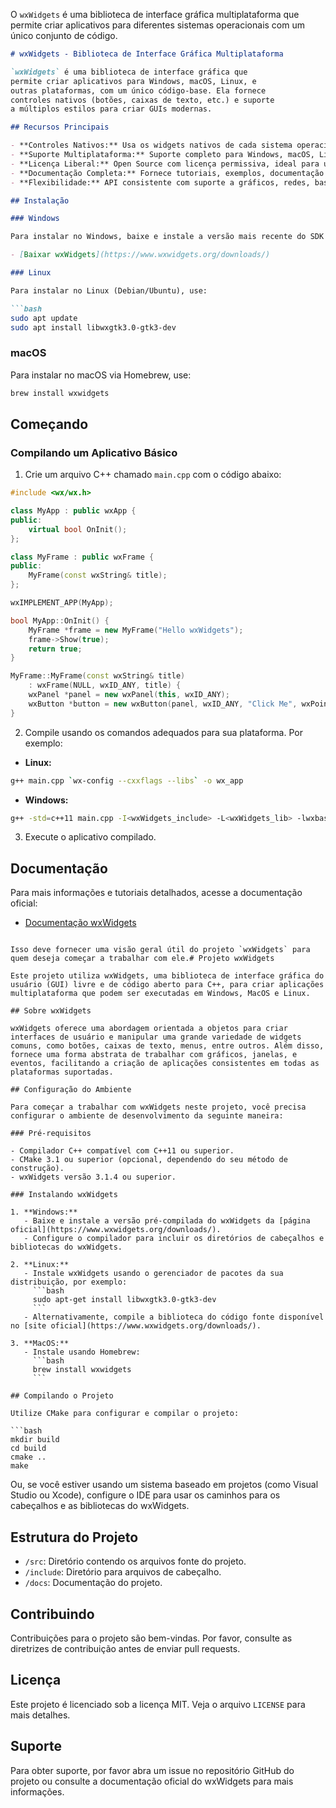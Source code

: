 O `wxWidgets` é uma biblioteca de interface gráfica
multiplataforma que permite criar aplicativos para diferentes
sistemas operacionais com um único conjunto de código.
```md
# wxWidgets - Biblioteca de Interface Gráfica Multiplataforma

`wxWidgets` é uma biblioteca de interface gráfica que
permite criar aplicativos para Windows, macOS, Linux, e
outras plataformas, com um único código-base. Ela fornece
controles nativos (botões, caixas de texto, etc.) e suporte
a múltiplos estilos para criar GUIs modernas.

## Recursos Principais

- **Controles Nativos:** Usa os widgets nativos de cada sistema operacional.
- **Suporte Multiplataforma:** Suporte completo para Windows, macOS, Linux e outros.
- **Licença Liberal:** Open Source com licença permissiva, ideal para uso comercial e acadêmico.
- **Documentação Completa:** Fornece tutoriais, exemplos, documentação de referência e mais.
- **Flexibilidade:** API consistente com suporte a gráficos, redes, bases de dados, etc.

## Instalação

### Windows

Para instalar no Windows, baixe e instale a versão mais recente do SDK no site oficial:

- [Baixar wxWidgets](https://www.wxwidgets.org/downloads/)

### Linux

Para instalar no Linux (Debian/Ubuntu), use:

```bash
sudo apt update
sudo apt install libwxgtk3.0-gtk3-dev
```

### macOS

Para instalar no macOS via Homebrew, use:

```bash
brew install wxwidgets
```

## Começando

### Compilando um Aplicativo Básico

1. Crie um arquivo C++ chamado `main.cpp` com o código abaixo:

```cpp
#include <wx/wx.h>

class MyApp : public wxApp {
public:
    virtual bool OnInit();
};

class MyFrame : public wxFrame {
public:
    MyFrame(const wxString& title);
};

wxIMPLEMENT_APP(MyApp);

bool MyApp::OnInit() {
    MyFrame *frame = new MyFrame("Hello wxWidgets");
    frame->Show(true);
    return true;
}

MyFrame::MyFrame(const wxString& title)
    : wxFrame(NULL, wxID_ANY, title) {
    wxPanel *panel = new wxPanel(this, wxID_ANY);
    wxButton *button = new wxButton(panel, wxID_ANY, "Click Me", wxPoint(20, 20));
}
```

2. Compile usando os comandos adequados para sua plataforma. Por exemplo:

- **Linux:**
```bash
g++ main.cpp `wx-config --cxxflags --libs` -o wx_app
```

- **Windows:**
```bash
g++ -std=c++11 main.cpp -I<wxWidgets_include> -L<wxWidgets_lib> -lwxbase<version> -lwxmsw<version> -o wx_app.exe
```

3. Execute o aplicativo compilado.

## Documentação

Para mais informações e tutoriais detalhados, acesse a documentação oficial:

- [Documentação wxWidgets](https://docs.wxwidgets.org/3.1/)
```

Isso deve fornecer uma visão geral útil do projeto `wxWidgets` para quem deseja começar a trabalhar com ele.# Projeto wxWidgets

Este projeto utiliza wxWidgets, uma biblioteca de interface gráfica do usuário (GUI) livre e de código aberto para C++, para criar aplicações multiplataforma que podem ser executadas em Windows, MacOS e Linux.

## Sobre wxWidgets

wxWidgets oferece uma abordagem orientada a objetos para criar interfaces de usuário e manipular uma grande variedade de widgets comuns, como botões, caixas de texto, menus, entre outros. Além disso, fornece uma forma abstrata de trabalhar com gráficos, janelas, e eventos, facilitando a criação de aplicações consistentes em todas as plataformas suportadas.

## Configuração do Ambiente

Para começar a trabalhar com wxWidgets neste projeto, você precisa configurar o ambiente de desenvolvimento da seguinte maneira:

### Pré-requisitos

- Compilador C++ compatível com C++11 ou superior.
- CMake 3.1 ou superior (opcional, dependendo do seu método de construção).
- wxWidgets versão 3.1.4 ou superior.

### Instalando wxWidgets

1. **Windows:**
   - Baixe e instale a versão pré-compilada do wxWidgets da [página oficial](https://www.wxwidgets.org/downloads/).
   - Configure o compilador para incluir os diretórios de cabeçalhos e bibliotecas do wxWidgets.

2. **Linux:**
   - Instale wxWidgets usando o gerenciador de pacotes da sua distribuição, por exemplo:
     ```bash
     sudo apt-get install libwxgtk3.0-gtk3-dev
     ```
   - Alternativamente, compile a biblioteca do código fonte disponível no [site oficial](https://www.wxwidgets.org/downloads/).

3. **MacOS:**
   - Instale usando Homebrew:
     ```bash
     brew install wxwidgets
     ```

## Compilando o Projeto

Utilize CMake para configurar e compilar o projeto:

```bash
mkdir build
cd build
cmake ..
make
```

Ou, se você estiver usando um sistema baseado em projetos (como Visual Studio ou Xcode), configure o IDE para usar os caminhos para os cabeçalhos e as bibliotecas do wxWidgets.

## Estrutura do Projeto

- `/src`: Diretório contendo os arquivos fonte do projeto.
- `/include`: Diretório para arquivos de cabeçalho.
- `/docs`: Documentação do projeto.

## Contribuindo

Contribuições para o projeto são bem-vindas. Por favor, consulte as diretrizes de contribuição antes de enviar pull requests.

## Licença

Este projeto é licenciado sob a licença MIT. Veja o arquivo `LICENSE` para mais detalhes.

## Suporte

Para obter suporte, por favor abra um issue no repositório GitHub do projeto ou consulte a documentação oficial do wxWidgets para mais informações.
```
